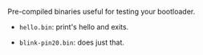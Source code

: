 Pre-compiled binaries useful for testing your bootloader.
  - `hello.bin`: print's hello and exits.
    
  - `blink-pin20.bin`: does just that.
